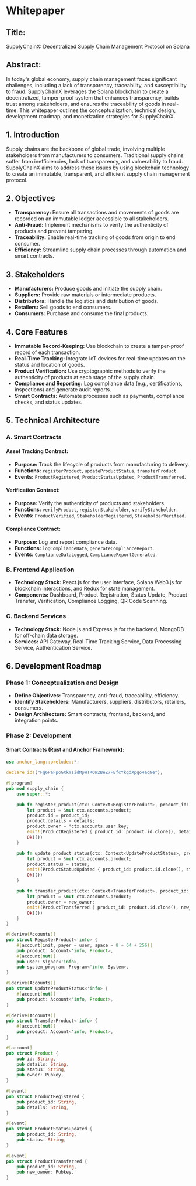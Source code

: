# Whitepaper

## Title:
SupplyChainX: Decentralized Supply Chain Management Protocol on Solana

## Abstract:
In today's global economy, supply chain management faces significant challenges, including a lack of transparency, traceability, and susceptibility to fraud. SupplyChainX leverages the Solana blockchain to create a decentralized, tamper-proof system that enhances transparency, builds trust among stakeholders, and ensures the traceability of goods in real-time. This whitepaper outlines the conceptualization, technical design, development roadmap, and monetization strategies for SupplyChainX.

## 1. Introduction
Supply chains are the backbone of global trade, involving multiple stakeholders from manufacturers to consumers. Traditional supply chains suffer from inefficiencies, lack of transparency, and vulnerability to fraud. SupplyChainX aims to address these issues by using blockchain technology to create an immutable, transparent, and efficient supply chain management protocol.

## 2. Objectives
- **Transparency:** Ensure all transactions and movements of goods are recorded on an immutable ledger accessible to all stakeholders.
- **Anti-Fraud:** Implement mechanisms to verify the authenticity of products and prevent tampering.
- **Traceability:** Enable real-time tracking of goods from origin to end consumer.
- **Efficiency:** Streamline supply chain processes through automation and smart contracts.

## 3. Stakeholders
- **Manufacturers:** Produce goods and initiate the supply chain.
- **Suppliers:** Provide raw materials or intermediate products.
- **Distributors:** Handle the logistics and distribution of goods.
- **Retailers:** Sell goods to end consumers.
- **Consumers:** Purchase and consume the final products.

## 4. Core Features
- **Immutable Record-Keeping:** Use blockchain to create a tamper-proof record of each transaction.
- **Real-Time Tracking:** Integrate IoT devices for real-time updates on the status and location of goods.
- **Product Verification:** Use cryptographic methods to verify the authenticity of products at each stage of the supply chain.
- **Compliance and Reporting:** Log compliance data (e.g., certifications, inspections) and generate audit reports.
- **Smart Contracts:** Automate processes such as payments, compliance checks, and status updates.

## 5. Technical Architecture

### A. Smart Contracts

#### Asset Tracking Contract:
- **Purpose:** Track the lifecycle of products from manufacturing to delivery.
- **Functions:** `registerProduct`, `updateProductStatus`, `transferProduct`.
- **Events:** `ProductRegistered`, `ProductStatusUpdated`, `ProductTransferred`.

#### Verification Contract:
- **Purpose:** Verify the authenticity of products and stakeholders.
- **Functions:** `verifyProduct`, `registerStakeholder`, `verifyStakeholder`.
- **Events:** `ProductVerified`, `StakeholderRegistered`, `StakeholderVerified`.

#### Compliance Contract:
- **Purpose:** Log and report compliance data.
- **Functions:** `logComplianceData`, `generateComplianceReport`.
- **Events:** `ComplianceDataLogged`, `ComplianceReportGenerated`.

### B. Frontend Application
- **Technology Stack:** React.js for the user interface, Solana Web3.js for blockchain interactions, and Redux for state management.
- **Components:** Dashboard, Product Registration, Status Update, Product Transfer, Verification, Compliance Logging, QR Code Scanning.

### C. Backend Services
- **Technology Stack:** Node.js and Express.js for the backend, MongoDB for off-chain data storage.
- **Services:** API Gateway, Real-Time Tracking Service, Data Processing Service, Authentication Service.

## 6. Development Roadmap

### Phase 1: Conceptualization and Design
- **Define Objectives:** Transparency, anti-fraud, traceability, efficiency.
- **Identify Stakeholders:** Manufacturers, suppliers, distributors, retailers, consumers.
- **Design Architecture:** Smart contracts, frontend, backend, and integration points.

### Phase 2: Development

#### Smart Contracts (Rust and Anchor Framework):
```rust
use anchor_lang::prelude::*;

declare_id!("Fg6PaFpoGXkYsidMpWTK6W2BeZ7FEfcYkgdXpgo4aqNe");

#[program]
pub mod supply_chain {
    use super::*;

    pub fn register_product(ctx: Context<RegisterProduct>, product_id: String, details: String) -> Result<()> {
        let product = &mut ctx.accounts.product;
        product.id = product_id;
        product.details = details;
        product.owner = *ctx.accounts.user.key;
        emit!(ProductRegistered { product_id: product.id.clone(), details: product.details.clone() });
        Ok(())
    }

    pub fn update_product_status(ctx: Context<UpdateProductStatus>, product_id: String, status: String) -> Result<()> {
        let product = &mut ctx.accounts.product;
        product.status = status;
        emit!(ProductStatusUpdated { product_id: product.id.clone(), status: product.status.clone() });
        Ok(())
    }

    pub fn transfer_product(ctx: Context<TransferProduct>, product_id: String, new_owner: Pubkey) -> Result<()> {
        let product = &mut ctx.accounts.product;
        product.owner = new_owner;
        emit!(ProductTransferred { product_id: product.id.clone(), new_owner: product.owner });
        Ok(())
    }
}

#[derive(Accounts)]
pub struct RegisterProduct<'info> {
    #[account(init, payer = user, space = 8 + 64 + 256)]
    pub product: Account<'info, Product>,
    #[account(mut)]
    pub user: Signer<'info>,
    pub system_program: Program<'info, System>,
}

#[derive(Accounts)]
pub struct UpdateProductStatus<'info> {
    #[account(mut)]
    pub product: Account<'info, Product>,
}

#[derive(Accounts)]
pub struct TransferProduct<'info> {
    #[account(mut)]
    pub product: Account<'info, Product>,
}

#[account]
pub struct Product {
    pub id: String,
    pub details: String,
    pub status: String,
    pub owner: Pubkey,
}

#[event]
pub struct ProductRegistered {
    pub product_id: String,
    pub details: String,
}

#[event]
pub struct ProductStatusUpdated {
    pub product_id: String,
    pub status: String,
}

#[event]
pub struct ProductTransferred {
    pub product_id: String,
    pub new_owner: Pubkey,
}
